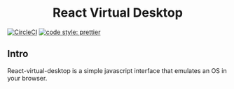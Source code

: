 <h1 align="center">React Virtual Desktop</h2>

[![CircleCI](https://circleci.com/gh/GuillaumeCailhe/react-virtual-desktop.svg?style=svg)](https://circleci.com/gh/GuillaumeCailhe/react-virtual-desktop)
[![code style: prettier](https://img.shields.io/badge/code_style-prettier-ff69b4.svg?style=flat-square)](https://github.com/prettier/prettier)

## Intro

React-virtual-desktop is a simple javascript interface that emulates an OS in your browser.
